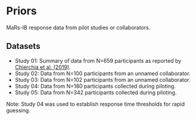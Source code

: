 # Priors

MaRs-IB response data from pilot studies or collaborators. 

## Datasets

- Study 01: Summary of data from N=659 participants as reported by [Chierchia et al. (2019)](https://doi.org/10.1098/rsos.190232).
- Study 02: Data from N=100 participants from an unnamed collaborator.
- Study 03: Data from N=102 participants from an unnamed collaborator.
- Study 04: Data from N=180 participants collected during piloting.
- Study 05: Data from N=342 participants collected during piloting.

Note: Study 04 was used to establish response time thresholds for rapid guessing.